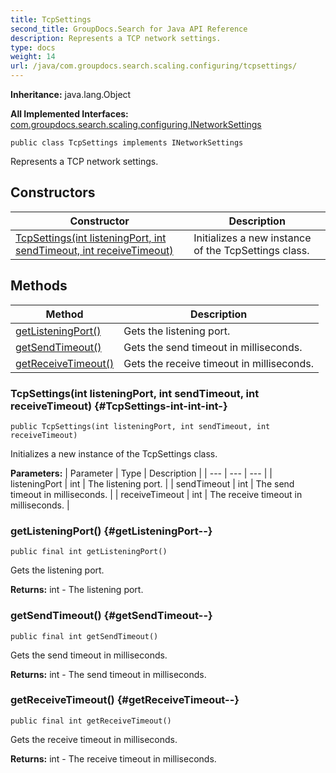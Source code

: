 ```yaml
---
title: TcpSettings
second_title: GroupDocs.Search for Java API Reference
description: Represents a TCP network settings.
type: docs
weight: 14
url: /java/com.groupdocs.search.scaling.configuring/tcpsettings/
---
```

**Inheritance:**
java.lang.Object

**All Implemented Interfaces:**
[com.groupdocs.search.scaling.configuring.INetworkSettings](../../com.groupdocs.search.scaling.configuring/inetworksettings)
```
public class TcpSettings implements INetworkSettings
```

Represents a TCP network settings.
## Constructors

| Constructor | Description |
| --- | --- |
| [TcpSettings(int listeningPort, int sendTimeout, int receiveTimeout)](#TcpSettings-int-int-int-) | Initializes a new instance of the  TcpSettings  class. |
## Methods

| Method | Description |
| --- | --- |
| [getListeningPort()](#getListeningPort--) | Gets the listening port. |
| [getSendTimeout()](#getSendTimeout--) | Gets the send timeout in milliseconds. |
| [getReceiveTimeout()](#getReceiveTimeout--) | Gets the receive timeout in milliseconds. |
### TcpSettings(int listeningPort, int sendTimeout, int receiveTimeout) {#TcpSettings-int-int-int-}
```
public TcpSettings(int listeningPort, int sendTimeout, int receiveTimeout)
```


Initializes a new instance of the  TcpSettings  class.

**Parameters:**
| Parameter | Type | Description |
| --- | --- | --- |
| listeningPort | int | The listening port. |
| sendTimeout | int | The send timeout in milliseconds. |
| receiveTimeout | int | The receive timeout in milliseconds. |

### getListeningPort() {#getListeningPort--}
```
public final int getListeningPort()
```


Gets the listening port.

**Returns:**
int - The listening port.
### getSendTimeout() {#getSendTimeout--}
```
public final int getSendTimeout()
```


Gets the send timeout in milliseconds.

**Returns:**
int - The send timeout in milliseconds.
### getReceiveTimeout() {#getReceiveTimeout--}
```
public final int getReceiveTimeout()
```


Gets the receive timeout in milliseconds.

**Returns:**
int - The receive timeout in milliseconds.
